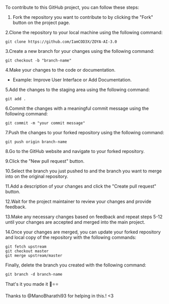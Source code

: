 
To contribute to this GitHub project, you can follow these steps:

1. Fork the repository you want to contribute to by clicking the "Fork" button on the project page.

2.Clone the repository to your local machine using the following command:

```
git clone https://github.com/IamCOD3X/ZOYA-AI-3.0
```
3.Create a new branch for your changes using the following command:

```
git checkout -b "branch-name"
```
4.Make your changes to the code or documentation.
- Example: Improve User Interface or Add Documentation.

5.Add the changes to the staging area using the following command:
```
git add . 
```

6.Commit the changes with a meaningful commit message using the following command:
```
git commit -m "your commit message"
```
7.Push the changes to your forked repository using the following command:
```
git push origin branch-name
```
8.Go to the GitHub website and navigate to your forked repository.

9.Click the "New pull request" button.

10.Select the branch you just pushed to and the branch you want to merge into on the original repository.

11.Add a description of your changes and click the "Create pull request" button.

12.Wait for the project maintainer to review your changes and provide feedback.

13.Make any necessary changes based on feedback and repeat steps 5-12 until your changes are accepted and merged into the main project.

14.Once your changes are merged, you can update your forked repository and local copy of the repository with the following commands:

```
git fetch upstream
git checkout master
git merge upstream/master
```
Finally, delete the branch you created with the following command:
```
git branch -d branch-name
```
That's it you made it 🐣⭐⭐

Thanks to @ManoBharathi93 for helping in this.! <3

